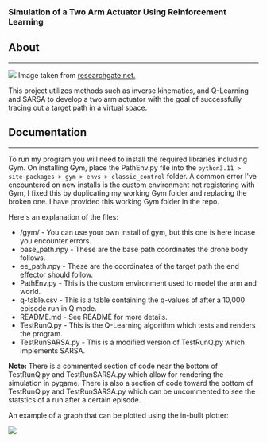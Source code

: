 <h3><b>Simulation of a Two Arm Actuator Using Reinforcement Learning</b></h3>


<h2> About </h2>
<hr/>

<img src="https://media.discordapp.net/attachments/782728868179607603/1185070191424581702/Screenshot_2023-12-14_at_11.05.47_PM.png?ex=658e459f&is=657bd09f&hm=5c407973395e83d203756f0da9ca4e6ab0db2b61973098f012c0086745cfa5a4&=&format=webp&quality=lossless&width=1344&height=960">
Image taken from <a href="https://www.researchgate.net/figure/Free-body-diagram-of-the-robot-arm_fig11_268437501"> researchgate.net. </a>

This project utilizes methods such as inverse kinematics, and 
Q-Learning and SARSA to develop a two arm actuator with the goal of successfully tracing out a target path
in a virtual space.

 
<h2> Documentation </h2>
<hr/>

To run my program you will need to install the required libraries including Gym. On installing Gym,
place the PathEnv.py file into the `python3.11 > site-packages > gym > envs > classic_control` folder. 
A common error I've encountered on new installs is the custom environment not registering with Gym,
I fixed this by duplicating my working Gym folder and replacing the broken one. I have provided this working 
Gym folder in the repo. 

Here's an explanation of the files:
- /gym/ - You can use your own install of gym, but this one is here incase you encounter errors.
- base_path.npy - These are the base path coordinates the drone body follows.
- ee_path.npy - These are the coordinates of the target path the end effector should follow.
- PathEnv.py - This is the custom environment used to model the arm and world.
- q-table.csv - This is a table containing the q-values of after a 10,000 episode run in Q mode.
- README.md - See README for more details.
- TestRunQ.py - This is the Q-Learning algorithm which tests and renders the program.
- TestRunSARSA.py - This is a modified version of TestRunQ.py which implements SARSA. 

<b> Note: </b>
There is a commented section of code near the bottom of TestRunQ.py and TestRunSARSA.py
which allow for rendering the simulation in pygame. There is also a section of code toward the bottom of TestRunQ.py and TestRunSARSA.py which can 
be uncommented to see the statstics of a run after a certain episode. 

An example of a graph that can be plotted using the in-built plotter:

<img src="https://media.discordapp.net/attachments/782728868179607603/1185008345950715987/Screenshot_2023-12-14_at_6.59.47_PM.png?ex=658e0c06&is=657b9706&hm=fd144fe21fcb936e009ff14f52b05f9af78c63cc65441f11c438e589cb393078&=&format=webp&quality=lossless&width=1370&height=1028">

